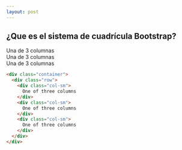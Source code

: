 ```yaml
---
layout: post
---
```


## ¿Que es el sistema de  cuadrícula Bootstrap?


<div class="container">
  <div class="row">
    <div class="col-sm">
    	Una de 3 columnas
    </div>
    <div class="col-sm">
    	Una de 3 columnas
    </div>
    <div class="col-sm">
    	Una de 3 columnas
    </div>
  </div>
</div>


```html
<div class="container">
  <div class="row">
    <div class="col-sm">
      One of three columns
    </div>
    <div class="col-sm">
      One of three columns
    </div>
    <div class="col-sm">
      One of three columns
    </div>
  </div>
</div>
```


